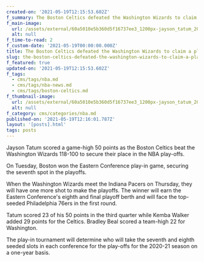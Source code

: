 ```yaml
---
created-on: '2021-05-19T12:15:53.602Z'
f_summary: The Boston Celtics defeated the Washington Wizards to claim a playoff berth
f_main-image:
  url: /assets/external/60a5010e5b360d5f16737ee3_1200px-jayson_tatum_2018.jpg
  alt: null
f_time-to-read: 2
f_custom-date: '2021-05-19T00:00:00.000Z'
title: The Boston Celtics defeated the Washington Wizards to claim a playoff berth
slug: the-boston-celtics-defeated-the-washington-wizards-to-claim-a-playoff-berth
f_featured: true
updated-on: '2021-05-19T12:15:53.602Z'
f_tags:
  - cms/tags/nba.md
  - cms/tags/nba-news.md
  - cms/tags/boston-celtics.md
f_thumbnail-image:
  url: /assets/external/60a5010e5b360d5f16737ee3_1200px-jayson_tatum_2018.jpg
  alt: null
f_category: cms/categories/nba.md
published-on: '2021-05-19T12:16:01.787Z'
layout: '[posts].html'
tags: posts
---
```


Jayson Tatum scored a game-high 50 points as the Boston Celtics beat the Washington Wizards 118-100 to secure their place in the NBA play-offs.

On Tuesday, Boston won the Eastern Conference play-in game, securing the seventh spot in the playoffs.

When the Washington Wizards meet the Indiana Pacers on Thursday, they will have one more shot to make the playoffs. The winner will earn the Eastern Conference's eighth and final playoff berth and will face the top-seeded Philadelphia 76ers in the first round.

Tatum scored 23 of his 50 points in the third quarter while Kemba Walker added 29 points for the Celtics. Bradley Beal scored a team-high 22 for Washington.

The play-in tournament will determine who will take the seventh and eighth seeded slots in each conference for the play-offs for the 2020-21 season on a one-year basis.

‍

